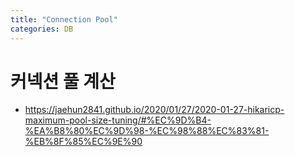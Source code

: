 ```yaml
---
title: "Connection Pool"
categories: DB
---
```


# 커넥션 풀 계산
  - https://jaehun2841.github.io/2020/01/27/2020-01-27-hikaricp-maximum-pool-size-tuning/#%EC%9D%B4-%EA%B8%80%EC%9D%98-%EC%98%88%EC%83%81-%EB%8F%85%EC%9E%90
